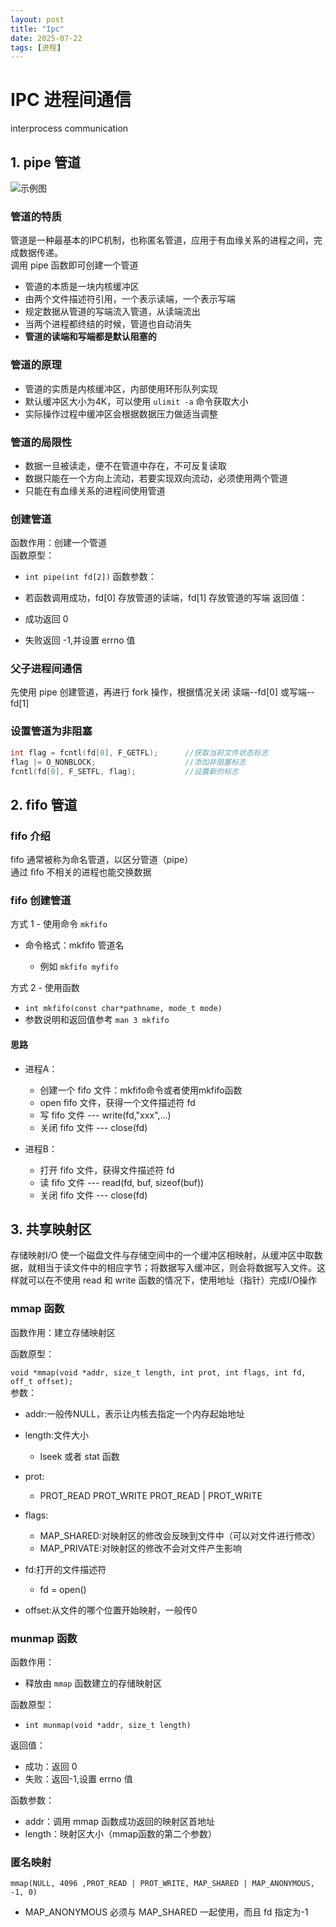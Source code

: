```yaml
---
layout: post
title: "Ipc"
date: 2025-07-22
tags: [进程]
---
```


# IPC 进程间通信

interprocess communication

## 1. pipe 管道

![示例图]()

### 管道的特质

管道是一种最基本的IPC机制，也称匿名管道，应用于有血缘关系的进程之间，完成数据传递。  
调用 pipe 函数即可创建一个管道

- 管道的本质是一块内核缓冲区
- 由两个文件描述符引用，一个表示读端，一个表示写端
- 规定数据从管道的写端流入管道，从读端流出
- 当两个进程都终结的时候，管道也自动消失
- **管道的读端和写端都是默认阻塞的**

### 管道的原理

- 管道的实质是内核缓冲区，内部使用环形队列实现
- 默认缓冲区大小为4K，可以使用 `ulimit -a` 命令获取大小
- 实际操作过程中缓冲区会根据数据压力做适当调整

### 管道的局限性

- 数据一旦被读走，便不在管道中存在，不可反复读取
- 数据只能在一个方向上流动，若要实现双向流动，必须使用两个管道
- 只能在有血缘关系的进程间使用管道

### 创建管道

函数作用：创建一个管道  
函数原型：

- `int pipe(int fd[2])`
函数参数：

- 若函数调用成功，fd[0] 存放管道的读端，fd[1] 存放管道的写端
返回值：

- 成功返回 0
- 失败返回 -1,并设置 errno 值

### 父子进程间通信

先使用 pipe 创建管道，再进行 fork 操作，根据情况关闭 读端--fd[0] 或写端--fd[1]

### 设置管道为非阻塞

```c
int flag = fcntl(fd[0], F_GETFL);      //获取当前文件状态标志
flag |= O_NONBLOCK;                    //添加非阻塞标志
fcntl(fd[0], F_SETFL, flag);           //设置新的标志
```

## 2. fifo 管道

### fifo 介绍

fifo 通常被称为命名管道，以区分管道（pipe）  
通过 fifo 不相关的进程也能交换数据

### fifo 创建管道

方式 1 - 使用命令 `mkfifo`

- 命令格式：mkfifo 管道名

  - 例如 `mkfifo myfifo`

方式 2 - 使用函数

- `int mkfifo(const char*pathname, mode_t mode)`
- 参数说明和返回值参考 `man 3 mkfifo`

#### 思路

- 进程A：

  - 创建一个 fifo 文件：mkfifo命令或者使用mkfifo函数
  - open fifo 文件，获得一个文件描述符 fd
  - 写 fifo 文件 --- write(fd,"xxx",...)
  - 关闭 fifo 文件 --- close(fd)
- 进程B：

  - 打开 fifo 文件，获得文件描述符 fd
  - 读 fifo 文件 --- read(fd, buf, sizeof(buf))
  - 关闭 fifo 文件 --- close(fd)

## 3. 共享映射区

存储映射I/O 使一个磁盘文件与存储空间中的一个缓冲区相映射，从缓冲区中取数据，就相当于读文件中的相应字节；将数据写入缓冲区，则会将数据写入文件。这样就可以在不使用 read 和 write 函数的情况下，使用地址（指针）完成I/O操作

### mmap 函数

函数作用：建立存储映射区

函数原型：

`void *mmap(void *addr, size_t length, int prot, int flags, int fd, off_t offset);`  
参数：

- addr:一般传NULL，表示让内核去指定一个内存起始地址
- length:文件大小

  - lseek 或者 stat 函数
- prot:

  - PROT_READ PROT_WRITE PROT_READ | PROT_WRITE
- flags:

  - MAP_SHARED:对映射区的修改会反映到文件中（可以对文件进行修改）
  - MAP_PRIVATE:对映射区的修改不会对文件产生影响
- fd:打开的文件描述符

  - fd = open()
- offset:从文件的哪个位置开始映射，一般传0

### munmap 函数

函数作用：

- 释放由 `mmap` 函数建立的存储映射区

函数原型：

- `int munmap(void *addr, size_t length)`

返回值：

- 成功：返回 0
- 失败：返回-1,设置 errno 值

函数参数：

- addr：调用 mmap 函数成功返回的映射区首地址
- length：映射区大小（mmap函数的第二个参数）

### 匿名映射

`mmap(NULL, 4096 ,PROT_READ | PROT_WRITE, MAP_SHARED | MAP_ANONYMOUS, -1, 0)`

- MAP_ANONYMOUS 必须与 MAP_SHARED 一起使用，而且 fd 指定为-1
